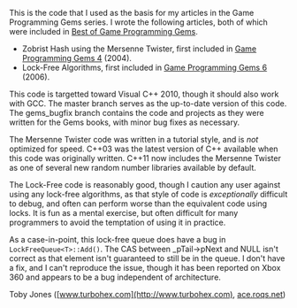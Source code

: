 This is the code that I used as the basis for my articles in the Game
Programming Gems series. I wrote the following articles, both of which were
included in [Best of Game Programming Gems](http://amzn.to/pODKPx).

* Zobrist Hash using the Mersenne Twister, first included in
[Game Programming Gems 4](http://amzn.to/raRvoG) \(2004\).
* Lock\-Free Algorithms, first included in
[Game Programming Gems 6](http://amzn.to/noFiJx) \(2006\).

This code is targetted toward Visual C++ 2010, though it should also work with
GCC. The master branch serves as the up\-to\-date version of this code. The
gems\_bugfix branch contains the code and projects as they were written for the
Gems books, with minor bug fixes as necessary.

The Mersenne Twister code was written in a tutorial style, and is _not_
optimized for speed. C++03 was the latest version of C++ available when this
code was originally written.  C++11 now includes the Mersenne Twister as one
of several new random number libraries available by default.

The Lock\-Free code is reasonably good, though I caution any user against
using any lock\-free algorithms, as that style of code is _exceptionally_
difficult to debug, and often can perform worse than the equivalent code using
locks. It is fun as a mental exercise, but often difficult for many
programmers to avoid the temptation of using it in practice.

As a case\-in\-point, this lock\-free queue does have a bug in
`LockFreeQueue<T>::Add()`. The CAS between \_pTail\->pNext and NULL isn't
correct as that element isn't guaranteed to still be in the queue. I don't
have a fix, and I can't reproduce the issue, though it has been reported on
Xbox 360 and appears to be a bug independent of architecture.

Toby Jones \([www.turbohex.com](http://www.turbohex.com), [ace.roqs.net](http://ace.roqs.net)\)

